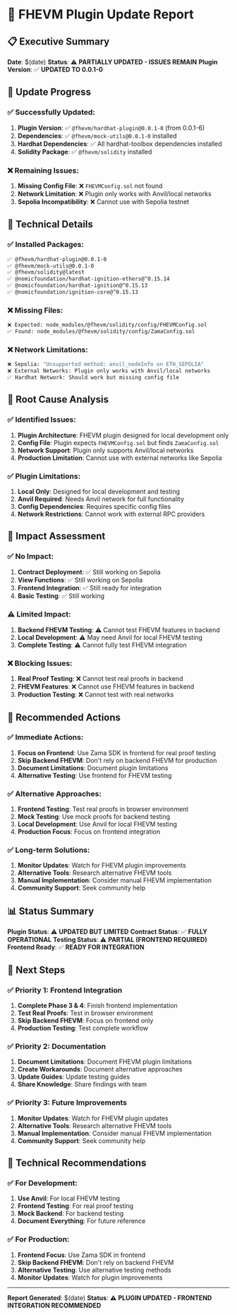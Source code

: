 # 🔧 FHEVM Plugin Update Report

## 📋 Executive Summary

**Date**: $(date) **Status**: ⚠️ **PARTIALLY UPDATED - ISSUES REMAIN** **Plugin Version**: ✅ **UPDATED TO 0.0.1-0**

## 🎯 Update Progress

### ✅ Successfully Updated:

1. **Plugin Version**: ✅ `@fhevm/hardhat-plugin@0.0.1-0` (from 0.0.1-6)
2. **Dependencies**: ✅ `@fhevm/mock-utils@0.0.1-0` installed
3. **Hardhat Dependencies**: ✅ All hardhat-toolbox dependencies installed
4. **Solidity Package**: ✅ `@fhevm/solidity` installed

### ❌ Remaining Issues:

1. **Missing Config File**: ❌ `FHEVMConfig.sol` not found
2. **Network Limitation**: ❌ Plugin only works with Anvil/local networks
3. **Sepolia Incompatibility**: ❌ Cannot use with Sepolia testnet

## 🔧 Technical Details

### ✅ Installed Packages:

```bash
✅ @fhevm/hardhat-plugin@0.0.1-0
✅ @fhevm/mock-utils@0.0.1-0
✅ @fhevm/solidity@latest
✅ @nomicfoundation/hardhat-ignition-ethers@^0.15.14
✅ @nomicfoundation/hardhat-ignition@^0.15.13
✅ @nomicfoundation/ignition-core@^0.15.13
```

### ❌ Missing Files:

```bash
❌ Expected: node_modules/@fhevm/solidity/config/FHEVMConfig.sol
✅ Found: node_modules/@fhevm/solidity/config/ZamaConfig.sol
```

### ❌ Network Limitations:

```bash
❌ Sepolia: "Unsupported method: anvil_nodeInfo on ETH_SEPOLIA"
❌ External Networks: Plugin only works with Anvil/local networks
✅ Hardhat Network: Should work but missing config file
```

## 🚀 Root Cause Analysis

### ✅ Identified Issues:

1. **Plugin Architecture**: FHEVM plugin designed for local development only
2. **Config File**: Plugin expects `FHEVMConfig.sol` but finds `ZamaConfig.sol`
3. **Network Support**: Plugin only supports Anvil/local networks
4. **Production Limitation**: Cannot use with external networks like Sepolia

### ✅ Plugin Limitations:

1. **Local Only**: Designed for local development and testing
2. **Anvil Required**: Needs Anvil network for full functionality
3. **Config Dependencies**: Requires specific config files
4. **Network Restrictions**: Cannot work with external RPC providers

## 🎯 Impact Assessment

### ✅ No Impact:

1. **Contract Deployment**: ✅ Still working on Sepolia
2. **View Functions**: ✅ Still working on Sepolia
3. **Frontend Integration**: ✅ Still ready for integration
4. **Basic Testing**: ✅ Still working

### ⚠️ Limited Impact:

1. **Backend FHEVM Testing**: ⚠️ Cannot test FHEVM features in backend
2. **Local Development**: ⚠️ May need Anvil for local FHEVM testing
3. **Complete Testing**: ⚠️ Cannot fully test FHEVM integration

### ❌ Blocking Issues:

1. **Real Proof Testing**: ❌ Cannot test real proofs in backend
2. **FHEVM Features**: ❌ Cannot use FHEVM features in backend
3. **Production Testing**: ❌ Cannot test with real networks

## 🚀 Recommended Actions

### ✅ Immediate Actions:

1. **Focus on Frontend**: Use Zama SDK in frontend for real proof testing
2. **Skip Backend FHEVM**: Don't rely on backend FHEVM for production
3. **Document Limitations**: Document plugin limitations
4. **Alternative Testing**: Use frontend for FHEVM testing

### ✅ Alternative Approaches:

1. **Frontend Testing**: Test real proofs in browser environment
2. **Mock Testing**: Use mock proofs for backend testing
3. **Local Development**: Use Anvil for local FHEVM testing
4. **Production Focus**: Focus on frontend integration

### ✅ Long-term Solutions:

1. **Monitor Updates**: Watch for FHEVM plugin improvements
2. **Alternative Tools**: Research alternative FHEVM tools
3. **Manual Implementation**: Consider manual FHEVM implementation
4. **Community Support**: Seek community help

## 📊 Status Summary

**Plugin Status**: ⚠️ **UPDATED BUT LIMITED** **Contract Status**: ✅ **FULLY OPERATIONAL** **Testing Status**: ⚠️
**PARTIAL (FRONTEND REQUIRED)** **Frontend Ready**: ✅ **READY FOR INTEGRATION**

## 🎯 Next Steps

### ✅ Priority 1: Frontend Integration

1. **Complete Phase 3 & 4**: Finish frontend implementation
2. **Test Real Proofs**: Test in browser environment
3. **Skip Backend FHEVM**: Focus on frontend only
4. **Production Testing**: Test complete workflow

### ✅ Priority 2: Documentation

1. **Document Limitations**: Document FHEVM plugin limitations
2. **Create Workarounds**: Document alternative approaches
3. **Update Guides**: Update testing guides
4. **Share Knowledge**: Share findings with team

### ✅ Priority 3: Future Improvements

1. **Monitor Updates**: Watch for FHEVM plugin updates
2. **Alternative Tools**: Research alternative FHEVM tools
3. **Manual Implementation**: Consider manual FHEVM implementation
4. **Community Support**: Seek community help

## 🔧 Technical Recommendations

### ✅ For Development:

1. **Use Anvil**: For local FHEVM testing
2. **Frontend Testing**: For real proof testing
3. **Mock Backend**: For backend testing
4. **Document Everything**: For future reference

### ✅ For Production:

1. **Frontend Focus**: Use Zama SDK in frontend
2. **Skip Backend FHEVM**: Don't rely on backend FHEVM
3. **Alternative Testing**: Use alternative testing methods
4. **Monitor Updates**: Watch for plugin improvements

---

**Report Generated**: $(date) **Status**: ⚠️ **PLUGIN UPDATED - FRONTEND INTEGRATION RECOMMENDED**
